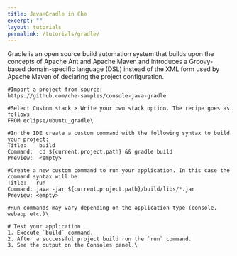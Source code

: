 ```yaml
---
title: Java+Gradle in Che
excerpt: ""
layout: tutorials
permalink: /tutorials/gradle/
---
```

Gradle is an open source build automation system that builds upon the concepts of Apache Ant and Apache Maven and introduces a Groovy-based domain-specific language (DSL) instead of the XML form used by Apache Maven of declaring the project configuration.
```text  
#Import a project from source:
https://github.com/che-samples/console-java-gradle

#Select Custom stack > Write your own stack option. The recipe goes as follows
FROM eclipse/ubuntu_gradle\
```

```text  
#In the IDE create a custom command with the following syntax to build your project:
Title:    build
Command:  cd ${current.project.path} && gradle build
Preview:  <empty>

#Create a new custom command to run your application. In this case the command syntax will be:
Title:   run
Command: java -jar ${current.project.path}/build/libs/*.jar
Preview: <empty>

#Run commands may vary depending on the application type (console, webapp etc.)\
```

```text  
# Test your application
1. Execute `build` command.
2. After a successful project build run the `run` command.
3. See the output on the Consoles panel.\
```
